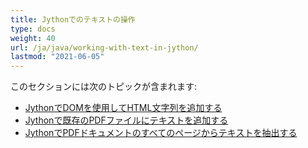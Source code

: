 ```yaml
---
title: Jythonでのテキストの操作
type: docs
weight: 40
url: /ja/java/working-with-text-in-jython/
lastmod: "2021-06-05"
---
```


このセクションには次のトピックが含まれます:

- [JythonでDOMを使用してHTML文字列を追加する](/pdf/ja/java/add-html-string-using-dom-in-jython/)
- [Jythonで既存のPDFファイルにテキストを追加する](/pdf/ja/java/add-text-to-an-existing-pdf-file-in-jython/)
- [JythonでPDFドキュメントのすべてのページからテキストを抽出する](/pdf/ja/java/extract-text-from-all-the-pages-of-a-pdf-document-in-jython/)